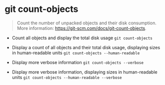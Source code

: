 # git count-objects
> Count the number of unpacked objects and their disk consumption.
> More information: <https://git-scm.com/docs/git-count-objects>.

- Count all objects and display the total disk usage
`git count-objects`

- Display a count of all objects and their total disk usage, displaying sizes in human-readable units
`git count-objects --human-readable`

- Display more verbose information
`git count-objects --verbose`

- Display more verbose information, displaying sizes in human-readable units
`git count-objects --human-readable --verbose`
